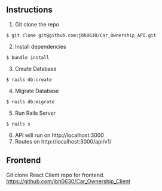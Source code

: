 ## Instructions

1. Git clone the repo
```
$ git clone git@github.com:jbh0630/Car_Ownership_API.git
```
2. Install dependencies
```
$ bundle install
```
3. Create Database
```
$ rails db:create
```
4. Migrate Database
```
$ rails db:migrate
```
5. Run Rails Server
```
$ rails s
```
6. API will run on http://localhost:3000
7.  Routes on http://localhost:3000/api/v1/

## Frontend
Git clone React Client repo for frontend. https://github.com/jbh0630/Car_Ownership_Client
